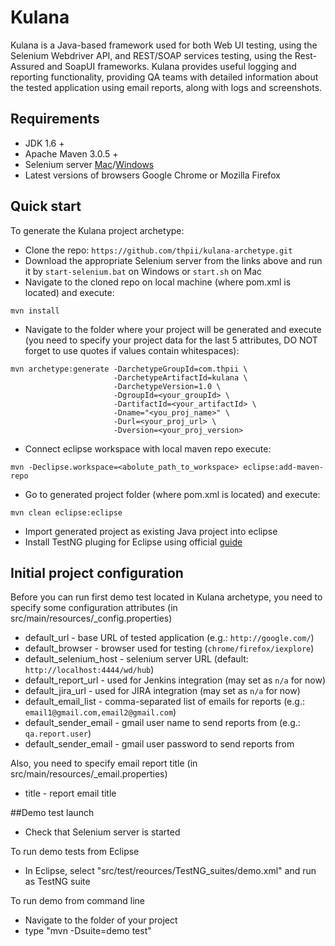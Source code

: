 # Kulana

Kulana is a Java-based framework used for both Web UI testing, using the Selenium Webdriver API, and REST/SOAP services 
testing, using the Rest-Assured and SoapUI frameworks. Kulana provides useful logging and reporting functionality, providing 
QA teams with detailed information about the tested application using email reports, along with logs and screenshots.

## Requirements
* JDK 1.6 + 
* Apache Maven 3.0.5 +
* Selenium server [Mac](https://www.dropbox.com/s/67i11zmq7ls7e9f/selenium-server-2.33.0-mac.zip)/[Windows](https://www.dropbox.com/s/2aj3n6mb4snal5i/selenium-server-2.33.0-windows.zip)
* Latest versions of browsers Google Chrome or Mozilla Firefox

## Quick start
To generate the Kulana project archetype:
* Clone the repo: `https://github.com/thpii/kulana-archetype.git`
* Download the appropriate Selenium server from the links above and run it by `start-selenium.bat` on Windows or `start.sh` on Mac
* Navigate to the cloned repo on local machine (where pom.xml is located) and execute:

```
mvn install
```
* Navigate to the folder where your project will be generated and execute (you need to specify your project data for the last 5
attributes, DO NOT forget to use quotes if values contain whitespaces):

```
mvn archetype:generate -DarchetypeGroupId=com.thpii \
                       -DarchetypeArtifactId=kulana \
                       -DarchetypeVersion=1.0 \
                       -DgroupId=<your_groupId> \ 
                       -DartifactId=<your_artifactId> \ 
                       -Dname="<you_proj_name>" \
                       -Durl=<your_proj_url> \
                       -Dversion=<your_proj_version>
```
* Connect eclipse workspace with local maven repo execute:

```
mvn -Declipse.workspace=<abolute_path_to_workspace> eclipse:add-maven-repo
```
* Go to generated project folder (where pom.xml is located) and execute:

```
mvn clean eclipse:eclipse
```
* Import generated project as existing Java project into eclipse
* Install TestNG pluging for Eclipse using official [guide](http://testng.org/doc/download.html)

## Initial project configuration
Before you can run first demo test located in Kulana archetype, you need to specify some configuration attributes (in src/main/resources/_config.properties)
* default_url - base URL of tested application (e.g.: `http://google.com/`)
* default_browser - browser used for testing (`chrome/firefox/iexplore`)
* default_selenium_host - selenium server URL (default: `http://localhost:4444/wd/hub`)
* default_report_url - used for Jenkins integration (may set as `n/a` for now)
* default_jira_url - used for JIRA integration (may set as `n/a` for now)
* default_email_list - comma-separated list of emails for reports (e.g.: `email1@gmail.com,email2@gmail.com`)
* default_sender_email - gmail user name to send reports from (e.g.: `qa.report.user`)
* default_sender_email - gmail user password to send reports from

Also, you need to specify email report title (in src/main/resources/_email.properties)
* title - report email title

##Demo test launch

* Check that Selenium server is started

To run demo tests from Eclipse
* In Eclipse, select "src/test/reources/TestNG_suites/demo.xml" and run as TestNG suite

To run demo from command line
* Navigate to the folder of your project
* type "mvn -Dsuite=demo test"

